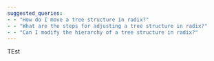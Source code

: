 ```yaml
---
suggested_queries:
- - "How do I move a tree structure in radix?"
- - "What are the steps for adjusting a tree structure in radix?"
- - "Can I modify the hierarchy of a tree structure in radix?"
---
```

TEst